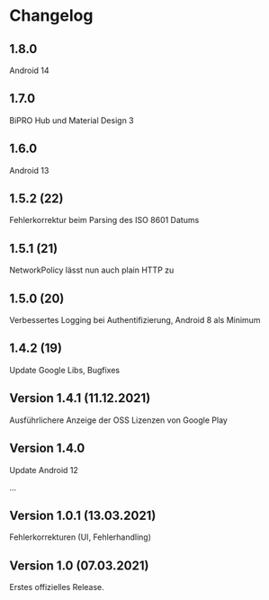 # Changelog

## 1.8.0 

Android 14 

## 1.7.0

BiPRO Hub und Material Design 3

## 1.6.0

Android 13

## 1.5.2 (22)

Fehlerkorrektur beim Parsing des ISO 8601 Datums

## 1.5.1 (21)

NetworkPolicy lässt nun auch plain HTTP zu

## 1.5.0 (20) 

Verbessertes Logging bei Authentifizierung, Android 8 als Minimum

## 1.4.2 (19)

Update Google Libs, Bugfixes
 
## Version 1.4.1 (11.12.2021)

Ausführlichere Anzeige der OSS Lizenzen von Google Play

## Version 1.4.0 

Update Android 12

...

## Version 1.0.1 (13.03.2021)

Fehlerkorrekturen (UI, Fehlerhandling)

## Version 1.0 (07.03.2021)

Erstes offizielles Release.
